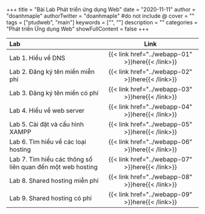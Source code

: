 +++
title = "Bài Lab Phát triển ứng dụng Web"
date = "2020-11-11"
author = "doanhmaple"
authorTwitter = "doanhmaple" #do not include @
cover = ""
tags = ["ptudweb", "main"]
keywords = ["", ""]
description = ""
categories = "Phát triển Ứng dụng Web"
showFullContent = false
+++

| Lab | Link |
|:---|:---:|
|  Lab 1. Hiểu về DNS  | {{< link href="../webapp-01" >}}here{{< /link>}} |
|  Lab 2. Đăng ký tên miền miễn phí   |  {{< link href="../webapp-02" >}}here{{< /link>}}   |
|  Lab 3. Đăng ký tên miền có phí  |  {{< link href="../webapp-03" >}}here{{< /link>}}   |
|  Lab 4. Hiểu về web server   |  {{< link href="../webapp-04" >}}here{{< /link>}}   |
|  Lab 5. Cài đặt và cấu hình XAMPP   |  {{< link href="../webapp-05" >}}here{{< /link>}}   |
| Lab 6. Tìm hiểu về các loại hosting   | {{< link href="../webapp-06" >}}here{{< /link>}} |
|  Lab 7. Tìm hiểu các thông số liên quan đến một web hosting   |  {{< link href="../webapp-07" >}}here{{< /link>}}   |
|  Lab 8. Shared hosting miễn phí  |  {{< link href="../webapp-08" >}}here{{< /link>}}   |
|  Lab 9. Shared hosting có phí  |  {{< link href="../webapp-09" >}}here{{< /link>}}   |